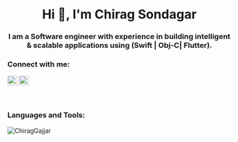<h1 align="center">Hi 👋, I'm Chirag Sondagar</h1>
<h3 align="center">I am a Software engineer with experience in building intelligent & scalable applications using (Swift | Obj-C| Flutter).</h3>



### Connect with me:

<a href="https://twitter.com/ChiragMistry_" target="blank"><img src="https://cdn.jsdelivr.net/npm/simple-icons@3.0.1/icons/twitter.svg" alt="ChiragMistry_" height="22" width="22" /></a>
<a href="https://linkedin.com/in/chirag-sondagar-b13b18101" target="blank"><img src="https://cdn.jsdelivr.net/npm/simple-icons@3.0.1/icons/linkedin.svg" alt="chirag-sondagar-b13b18101/" height="22" width="22" /></a>

<br />


### Languages and Tools:

<p><img align="left" src="https://github-readme-stats.vercel.app/api/top-langs/?username=ChiragGajjar&layout=compact&hide=html" alt="ChiragGajjar" /></p>

<br />

<!-- ### Visitors Count -->
<!-- <img align="left" src = "https://profile-counter.glitch.me/ChiragGajjar/count.svg" alt ="Loading"> -->
